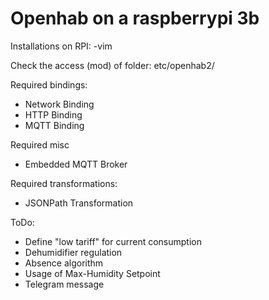 # Openhab on a raspberrypi 3b

Installations on RPI:
-vim

Check the access (mod) of folder:
etc/openhab2/

Required bindings:
- Network Binding
- HTTP Binding
- MQTT Binding

Required misc
- Embedded MQTT Broker

Required transformations:
- JSONPath Transformation

ToDo:
- Define "low tariff" for current consumption
- Dehumidifier regulation
- Absence algorithm
- Usage of Max-Humidity Setpoint
- Telegram message